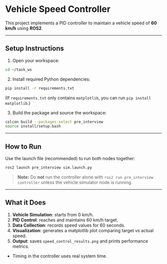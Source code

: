 # Vehicle Speed Controller

This project implements a PID controller to maintain a vehicle speed of **60 km/h** using **ROS2**.

---

## Setup Instructions

1. Open your workspace:

```bash
cd ~/task_ws
```

2. Install required Python dependencies:

```bash
pip install -r requirements.txt
```

(If `requirements.txt` only contains `matplotlib`, you can run `pip install matplotlib`.)

3. Build the package and source the workspace:

```bash
colcon build --packages-select pre_interview
source install/setup.bash
```

---

## How to Run

Use the launch file (recommended) to run both nodes together:

```bash
ros2 launch pre_interview sim.launch.py
```

> **Note:** Do **not** run the controller alone with `ros2 run pre_interview controller` unless the vehicle simulator node is running.

---

## What it Does

1. **Vehicle Simulation**: starts from 0 km/h.
2. **PID Control**: reaches and maintains 60 km/h target.
3. **Data Collection**: records speed values for 60 seconds.
4. **Visualization**: generates a matplotlib plot comparing target vs actual speed.
5. **Output**: saves `speed_control_results.png` and prints performance metrics.

* Timing in the controller uses real system time.

